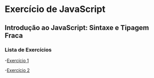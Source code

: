 # Exercício de JavaScript

## Introdução ao JavaScript: Sintaxe e Tipagem Fraca

### Lista de Exercícios

-[Exercício 1](ex1.js)

-[Exercício 2](ex2.js)